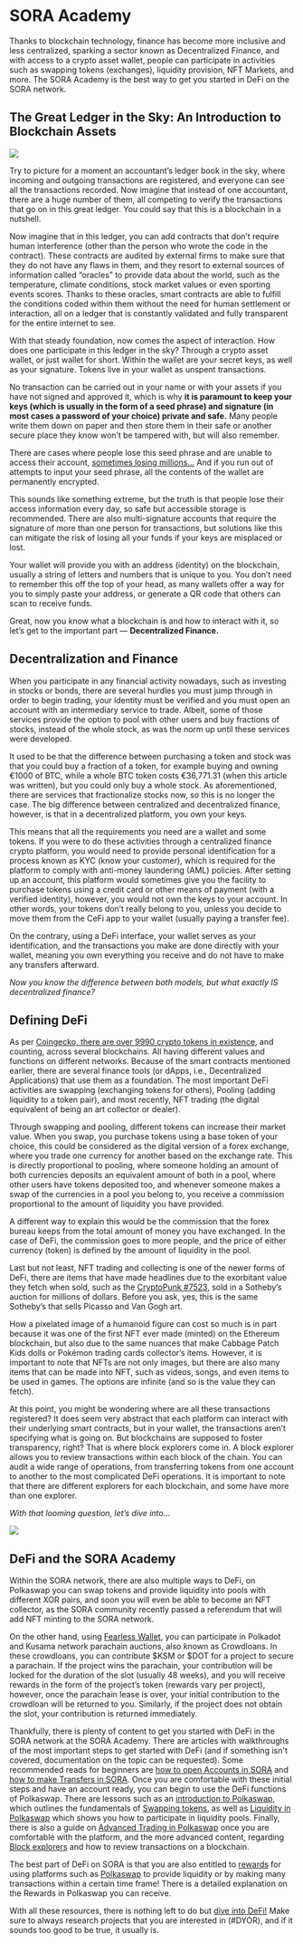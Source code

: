 # SORA Academy

Thanks to blockchain technology, finance has become more inclusive and
less centralized, sparking a sector known as Decentralized Finance,
and with access to a crypto asset wallet, people can participate in
activities such as swapping tokens (exchanges), liquidity provision,
NFT Markets, and more. The SORA Academy is the best way to get you started in DeFi on the SORA network.

## The Great Ledger in the Sky: An Introduction to Blockchain Assets

![](/.gitbook/assets/ledger-sky.png)

Try to picture for a moment an accountant’s ledger book in the sky, where incoming and outgoing transactions are registered, and everyone can see all the transactions recorded. Now imagine that instead of one accountant, there are a huge number of them, all competing to verify the transactions that go on in this great ledger. You could say that this is a blockchain in a nutshell.

Now imagine that in this ledger, you can add contracts that don’t require human interference (other than the person who wrote the code in the contract). These contracts are audited by external firms to make sure that they do not have any flaws in them, and they resort to external sources of information called “oracles” to provide data about the world, such as the temperature, climate conditions, stock market values or even sporting events scores. Thanks to these oracles, smart contracts are able to fulfill the conditions coded within them without the need for human settlement or interaction, all on a ledger that is constantly validated and fully transparent for the entire internet to see.

With that steady foundation, now comes the aspect of interaction. How does one participate in this ledger in the sky? Through a crypto asset wallet, or just wallet for short. Within the wallet are your secret keys, as well as your signature. Tokens live in your wallet as unspent transactions.

No transaction can be carried out in your name or with your assets if you have not signed and approved it, which is why **it is paramount to keep your keys (which is usually in the form of a seed phrase) and signature (in most cases a password of your choice) private and safe.** Many people write them down on paper and then store them in their safe or another secure place they know won’t be tampered with, but will also remember.

There are cases where people lose this seed phrase and are unable to access their account, [sometimes losing millions…](https://www.cbc.ca/radio/asithappens/as-it-happens-friday-edition-1.5875363/this-man-owns-321m-in-bitcoin-but-he-can-t-access-it-because-he-lost-his-password-1.5875366) And if you run out of attempts to input your seed phrase, all the contents of the wallet are permanently encrypted.

This sounds like something extreme, but the truth is that people lose their access information every day, so safe but accessible storage is recommended. There are also multi-signature accounts that require the signature of more than one person for transactions, but solutions like this can mitigate the risk of losing all your funds if your keys are misplaced or lost.

Your wallet will provide you with an address (identity) on the blockchain, usually a string of letters and numbers that is unique to you. You don’t need to remember this off the top of your head, as many wallets offer a way for you to simply paste your address, or generate a QR code that others can scan to receive funds.

Great, now you know what a blockchain is and how to interact with it, so let’s get to the important part — **Decentralized Finance.**

## Decentralization and Finance

When you participate in any financial activity nowadays, such as investing in stocks or bonds, there are several hurdles you must jump through in order to begin trading, your identity must be verified and you must open an account with an intermediary service to trade. Albeit, some of those services provide the option to pool with other users and buy fractions of stocks, instead of the whole stock, as was the norm up until these services were developed.

It used to be that the difference between purchasing a token and stock was that you could buy a fraction of a token, for example buying and owning €1000 of BTC, while a whole BTC token costs €36,771.31 (when this article was written), but you could only buy a whole stock. As aforementioned, there are services that fractionalize stocks now, so this is no longer the case.
The big difference between centralized and decentralized
finance, however, is that in a decentralized platform, you own your
keys.

This means that all the requirements you need are a wallet and some tokens. If you were to do these activities through a centralized finance crypto platform, you would need to provide personal identification for a process known as KYC (know your customer), which is required for the platform to comply with anti-money laundering (AML) policies.
After setting up an account, this platform would sometimes give you the facility to purchase tokens using a credit card or other means of payment (with a verified identity), however, you would not own the keys to your account. In other words, your tokens don’t really belong to you, unless you decide to move them from the CeFi app to your wallet (usually paying a transfer fee).

On the contrary, using a DeFi interface, your wallet serves as your identification, and the transactions you make are done directly with your wallet, meaning you own everything you receive and do not have to make any transfers afterward.

_Now you know the difference between both models, but what exactly IS decentralized finance?_

## Defining DeFi

As per [Coingecko, there are over 9990 crypto tokens in existence](https://www.coingecko.com/), and counting, across several blockchains. All having different values and functions on different networks. Because of the smart contracts mentioned earlier, there are several finance tools (or dApps, i.e., Decentralized Applications) that use them as a foundation. The most important DeFi activities are swapping (exchanging tokens for others), Pooling (adding liquidity to a token pair), and most recently, NFT trading (the digital equivalent of being an art collector or dealer).

Through swapping and pooling, different tokens can increase their market value. When you swap, you purchase tokens using a base token of your choice, this could be considered as the digital version of a forex exchange, where you trade one currency for another based on the exchange rate. This is directly proportional to pooling, where someone holding an amount of both currencies deposits an equivalent amount of both in a pool, where other users have tokens deposited too, and whenever someone makes a swap of the currencies in a pool you belong to, you receive a commission proportional to the amount of liquidity you have provided.

A different way to explain this would be the commission that the forex bureau keeps from the total amount of money you have exchanged. In the case of DeFi, the commission goes to more people, and the price of either currency (token) is defined by the amount of liquidity in the pool.

Last but not least, NFT trading and collecting is one of the newer forms of DeFi, there are items that have made headlines due to the exorbitant value they fetch when sold, such as the [CryptoPunk #7523](https://news.artnet.com/market/sothebys-natively-digital-sale-1979174), sold in a Sotheby’s auction for millions of dollars. Before you ask, yes, this is the same Sotheby’s that sells Picasso and Van Gogh art.

How a pixelated image of a humanoid figure can cost so much is in part because it was one of the first NFT ever made (minted) on the Ethereum blockchain, but also due to the same nuances that make Cabbage Patch Kids dolls or Pokémon trading cards collector’s items. However, it is important to note that NFTs are not only images, but there are also many items that can be made into NFT, such as videos, songs, and even items to be used in games. The options are infinite (and so is the value they can fetch).

At this point, you might be wondering where are all these transactions registered? It does seem very abstract that each platform can interact with their underlying smart contracts, but in your wallet, the transactions aren’t specifying what is going on. But blockchains are supposed to foster transparency, right? That is where block explorers come in. A block explorer allows you to review transactions within each block of the chain. You can audit a wide range of operations, from transferring tokens from one account to another to the most complicated DeFi operations. It is important to note that there are different explorers for each blockchain, and some have more than one explorer.

_With that looming question, let’s dive into…_

![](/.gitbook/assets/sora_academy.jpg)

## DeFi and the SORA Academy

Within the SORA network, there are also multiple ways to DeFi, on Polkaswap you can swap tokens and provide liquidity into pools with different XOR pairs, and soon you will even be able to become an NFT collector, as the SORA community recently passed a referendum that will add NFT minting to the SORA network.

On the other hand, using [Fearless Wallet](https://fearlesswallet.io/), you can participate in Polkadot and Kusama network parachain auctions, also known as Crowdloans. In these crowdloans, you can contribute $KSM or $DOT for a project to secure a parachain. If the project wins the parachain, your contribution will be locked for the duration of the slot (usually 48 weeks), and you will receive rewards in the form of the project’s token (rewards vary per project), however, once the parachain lease is over, your initial contribution to the crowdloan will be returned to you. Similarly, if the project does not obtain the slot, your contribution is returned immediately.

Thankfully, there is plenty of content to get you started with DeFi in the SORA network at the SORA Academy. There are articles with walkthroughs of the most important steps to get started with DeFi (and if something isn't covered, documentation on the topic can be requested). Some recommended reads for beginners are [how to open Accounts in SORA](create-an-address.md) and [how to make Transfers in SORA](transfer.md). Once you are comfortable with these initial steps and have an account ready, you can begin to use the DeFi functions of Polkaswap. There are lessons such as an [introduction to Polkaswap](polkaswap.md), which outlines the fundamentals of [Swapping tokens](swap.md), as well as [Liquidity in Polkaswap](provide-liquidity.md) which shows you how to participate in liquidity pools. Finally, there is also a guide on [Advanced Trading in Polkaswap](advanced-trading.md) once you are comfortable with the platform, and the more advanced content, regarding [Block explorers](explore-blocks.md) and how to review transactions on a blockchain.

The best part of DeFi on SORA is that you are also entitled to [rewards](rewards.md) for using platforms such as [Polkaswap](https://polkaswap.io/#/rewards) to provide liquidity or by making many transactions within a certain time frame! There is a detailed explanation on the Rewards in Polkaswap you can receive.

With all these resources, there is nothing left to do but [dive into DeFi!](https://polkaswap.io/#/swap) Make sure to always research projects that you are interested in (#DYOR), and if it sounds too good to be true, it usually is.
